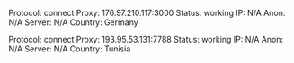 Protocol: connect
Proxy: 176.97.210.117:3000
Status: working
IP: N/A
Anon: N/A
Server: N/A
Country: Germany

Protocol: connect
Proxy: 193.95.53.131:7788
Status: working
IP: N/A
Anon: N/A
Server: N/A
Country: Tunisia

